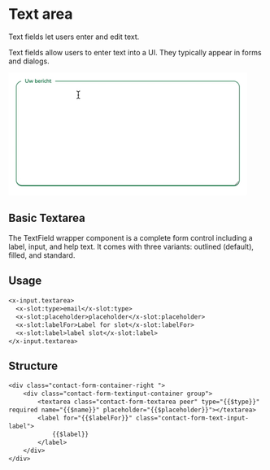 # Text area
Text fields let users enter and edit text.

Text fields allow users to enter text into a UI. They typically appear in forms and dialogs.

![](./../../_media/examples/textarea/textarea.gif)

## Basic Textarea
The TextField wrapper component is a complete form control including a label, input, and help text. It comes with three variants: outlined (default), filled, and standard.

## Usage
```Blade
<x-input.textarea>
  <x-slot:type>email</x-slot:type>
  <x-slot:placeholder>placeholder</x-slot:placeholder>
  <x-slot:labelFor>Label for slot</x-slot:labelFor>
  <x-slot:label>label slot</x-slot:label>
</x-input.textarea>
```

## Structure
```blade
<div class="contact-form-container-right ">
    <div class="contact-form-textinput-container group">
        <textarea class="contact-form-textarea peer" type="{{$type}}" required name="{{$name}}" placeholder="{{$placeholder}}"></textarea>
        <label for="{{$labelFor}}" class="contact-form-text-input-label">
            {{$label}}
        </label>
    </div>
</div>
```
